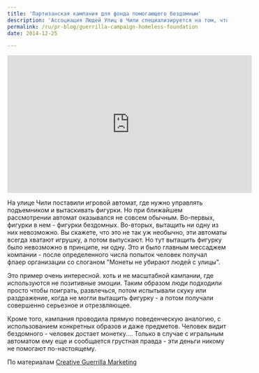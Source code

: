 ```yaml
---
title: 'Партизанская кампания для фонда помогающего бездомным'
description: 'Ассоциация Людей Улиц в Чили специализируется на том, что привлекает внимание к проблеме бездомных и прикладывает усилия чтобы действительно изменить их жизнь.'
permalink: /ru/pr-blog/guerrilla-campaign-homeless-foundation
date: 2014-12-25

---
```


<iframe width="560" height="315" src="https://www.youtube.com/embed/YXFqiC-HKYI" frameborder="0" allowfullscreen></iframe>

На улице Чили поставили игровой автомат, где нужно управлять подъемником и вытаскивать фигурки. Но при ближайшем рассмотрении автомат оказывался не совсем обычным. Во-первых, фигурки в нем - фигурки бездомных. Во-вторых, вытащить ни одну из них невозможно. Вы скажете, что это не так уж необычно, эти автоматы всегда хватают игрушку, а потом выпускают. Но тут вытащить фигурку было невозможно в принципе, ни одну. Это и было главным мессаджем компании - после определенного числа попыток  человек получал флаер организации со слоганом "Монеты не убирают людей с улицы".

Это пример очень интересной. хоть и не масштабной кампании, где используются не позитивные эмоции. Таким образом люди подходили просто чтобы поиграть, развлечься, потом испытывали скуку или раздражение, когда не могли вытащить фигурку -  а потом получали совершенно серьезное и отрезвляющее.

Кроме того, кампания проводила прямую поведенческую аналогию, с использованием конкретных образов и даже предметов. Человек видит бездомного - человек достает монетку.... Только в случае с игральным автоматом ему еще и сообщается грустная правда - эти деньги никому не помогают по-настоящему.

По материалам <a href="https://www.creativeguerrillamarketing.com/guerrilla-marketing/crane-game-encourages-donations-help-homeless-people-unique-way/">Creative Guerrilla Marketing </a>

